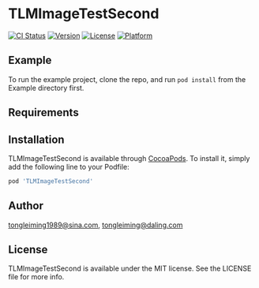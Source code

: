 # TLMImageTestSecond

[![CI Status](https://img.shields.io/travis/tongleiming1989@sina.com/TLMImageTestSecond.svg?style=flat)](https://travis-ci.org/tongleiming1989@sina.com/TLMImageTestSecond)
[![Version](https://img.shields.io/cocoapods/v/TLMImageTestSecond.svg?style=flat)](https://cocoapods.org/pods/TLMImageTestSecond)
[![License](https://img.shields.io/cocoapods/l/TLMImageTestSecond.svg?style=flat)](https://cocoapods.org/pods/TLMImageTestSecond)
[![Platform](https://img.shields.io/cocoapods/p/TLMImageTestSecond.svg?style=flat)](https://cocoapods.org/pods/TLMImageTestSecond)

## Example

To run the example project, clone the repo, and run `pod install` from the Example directory first.

## Requirements

## Installation

TLMImageTestSecond is available through [CocoaPods](https://cocoapods.org). To install
it, simply add the following line to your Podfile:

```ruby
pod 'TLMImageTestSecond'
```

## Author

tongleiming1989@sina.com, tongleiming@daling.com

## License

TLMImageTestSecond is available under the MIT license. See the LICENSE file for more info.
